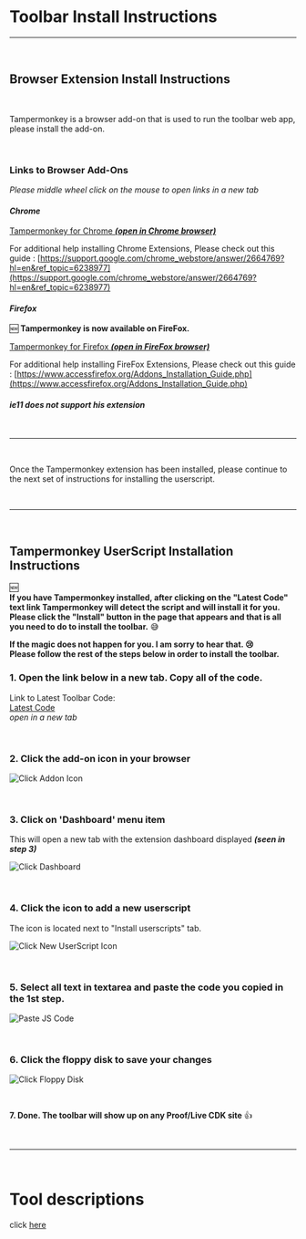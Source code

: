 # Toolbar Install Instructions
---

<br>

## Browser Extension Install Instructions

<br>

Tampermonkey is a browser add-on that is used to run the toolbar web app, please install the add-on.

<br>

### Links to Browser Add-Ons<br>
*Please middle wheel click on the mouse to open links in a new tab*<br>

#### *Chrome*<br>
[Tampermonkey for Chrome ***(open in Chrome browser)***](https://chrome.google.com/webstore/detail/tampermonkey/dhdgffkkebhmkfjojejmpbldmpobfkfo?hl=en)

For additional help installing Chrome Extensions, Please check out this guide : [https://support.google.com/chrome_webstore/answer/2664769?hl=en&ref_topic=6238977](https://support.google.com/chrome_webstore/answer/2664769?hl=en&ref_topic=6238977)

#### *Firefox*<br>

:new:
**Tampermonkey is now available on FireFox.**

[Tampermonkey for Firefox ***(open in FireFox browser)***](https://addons.mozilla.org/en-US/firefox/addon/tampermonkey/)

For additional help installing FireFox Extensions, Please check out this guide : [https://www.accessfirefox.org/Addons_Installation_Guide.php](https://www.accessfirefox.org/Addons_Installation_Guide.php)

#### *ie11 does not support his extension*<br>

<br>

---

<br>

Once the Tampermonkey extension has been installed, please continue to the next set of instructions for installing the userscript.

<br>

---

<br>

## Tampermonkey UserScript Installation Instructions

:new:<br>
**If you have Tampermonkey installed, after clicking on the "Latest Code" text link Tampermonkey will detect the script and will install it for you.  Please click the "Install" button in the page that appears and that is all you need to do to install the toolbar.** :sweat_smile:

**If the magic does not happen for you.  I am sorry to hear that.  :cry: <br>Please follow the rest of the steps below in order to install the toolbar.**
<br>

### 1. Open the link below in a new tab.  Copy all of the code.

Link to Latest Toolbar Code:<br>
[Latest Code](https://raw.githubusercontent.com/akashhall/QA-Toolbox/master/assets/js/meta.user.js)<br>
*open in a new tab*

<br>

### 2. Click the add-on icon in your browser

![Click Addon Icon](images/clickIcon.png)

<br>

### 3. Click on 'Dashboard' menu item<br>
This will open a new tab with the extension dashboard displayed ***(seen in step 3)***

![Click Dashboard](images/clickDashboard.png)

<br>

### 4. Click the icon to add a new userscript<br>
The icon is located next to "Install userscripts" tab.

![Click New UserScript Icon](images/clickNewScript.png)

<br>

### 5. Select all text in textarea and paste the code you copied in the 1st step.

![Paste JS Code](images/pasteCode.png)

<br>

### 6. Click the floppy disk to save your changes

![Click Floppy Disk](images/clickSave.png)

<br>

**7. Done.  The toolbar will show up on any Proof/Live CDK site** :thumbsup:

<br>

---

<br>

# Tool descriptions

click [here](index)
